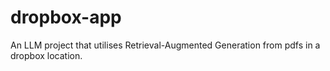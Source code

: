 # dropbox-app
An LLM project that utilises Retrieval-Augmented Generation from pdfs in a dropbox location.
